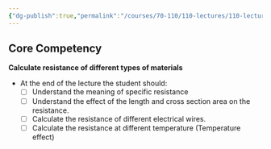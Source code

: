 ```yaml
---
{"dg-publish":true,"permalink":"/courses/70-110/110-lectures/110-lecture-2/","dgHomeLink":true,"dgPassFrontmatter":false,"dgShowBacklinks":true,"dgShowLocalGraph":true,"dgShowInlineTitle":false}
---
```





## Core Competency
**Calculate resistance of different types of materials**

* At the end of the lecture the student should:
	- [ ] Understand the meaning of specific resistance
	- [ ] Understand the effect of the length and cross section area on the resistance. 
	- [ ] Calculate the resistance of different electrical wires.
	- [ ] Calculate the resistance at different temperature (Temperature effect) 
